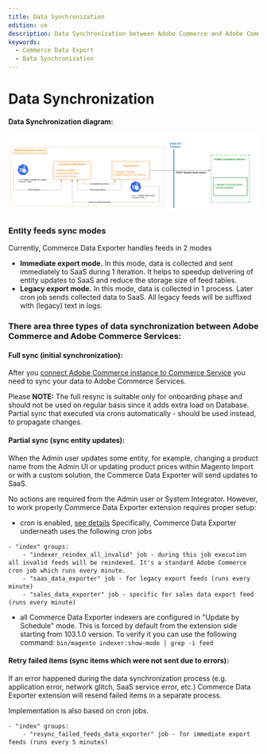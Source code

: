 ```yaml
---
title: Data Synchronization
edition: ce
description: Data Synchronization between Adobe Commerce and Adobe Commerce Services.
keywords:
  - Commerce Data Export
  - Data Synchronization
---
```

# Data Synchronization

#### Data Synchronization diagram:
![cde-diagram.png](../_images/cde-diagram.png)


### Entity feeds sync modes
Currently, Commerce Data Exporter handles feeds in 2 modes

- **Immediate export mode.** In this mode, data is collected and sent immediately to SaaS during 1 iteration. It helps to speedup delivering of entity updates to SaaS and reduce the storage size of feed tables.
- **Legacy export mode.** In this mode, data is collected in 1 process. Later cron job sends collected data to SaaS. All legacy feeds will be suffixed with (legacy) text in logs.

### There area three types of data synchronization between Adobe Commerce and Adobe Commerce Services:

#### Full sync (initial synchronization):
After you [connect Adobe Commerce instance to Commerce Service](https://experienceleague.adobe.com/docs/commerce-merchant-services/user-guides/integration-services/saas.html?lang=en) you need to sync your data to Adobe Commerce Services.

Please **NOTE:** The full resync is suitable only for onboarding phase and should not be used on regular basis since it adds extra load on Database. Partial sync that executed via crons automatically - should be used instead, to propagate changes.

#### Partial sync (sync entity updates):
When the Admin user updates some entity, for example, changing a product name from the Admin UI or updating product prices within Magento Import or with a custom solution, the Commerce Data Exporter will send updates to SaaS.

No actions are required from the Admin user or System Integrator. However, to work properly Commerce Data Exporter extension requires proper setup:

- cron is enabled, [see details](https://experienceleague.adobe.com/docs/commerce-operations/installation-guide/next-steps/configuration.html)
  Specifically, Commerce Data Exporter underneath uses the following cron jobs
```
- "index" groups:
    - "indexer_reindex_all_invalid" job - during this job execution all invalid feeds will be reindexed. It's a standard Adobe Commerce cron job which runs every minute.    
    - "saas_data_exporter" job - for legacy export feeds (runs every minute)
    - "sales_data_exporter" job - specific for sales data export feed (runs every minute)
```

- all Commerce Data Exporter indexers are configured in "Update by Schedule" mode. This is forced by default from the extension side starting from 103.1.0 version.
  To verify it you can use the following command:
  `bin/magento indexer:show-mode | grep -i feed`

#### Retry failed items (sync items which were not sent due to errors):
If an error happened during the data synchronization process (e.g. application error, network glitch, SaaS service error, etc.) Commerce Data Exporter extension will resend failed items in a separate process.

Implementation is also based on cron jobs.
```
- "index" groups:
    - "resync_failed_feeds_data_exporter" job - for immediate export feeds (runs every 5 minutes)
```
